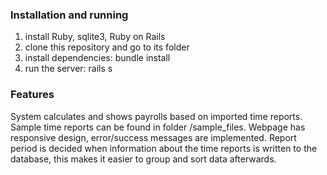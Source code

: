 ### Installation and running
1. install Ruby, sqlite3, Ruby on Rails
2. clone this repository and go to its folder
3. install dependencies: bundle install
4. run the server: rails s


### Features
System calculates and shows payrolls based on imported time reports. Sample time reports can be found in folder /sample_files. Webpage has responsive design, error/success messages are implemented. Report period is decided when information about the time reports is written to the database, this makes it easier to group and sort data afterwards.
